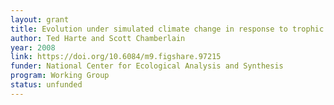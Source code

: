 ```yaml
---
layout: grant
title: Evolution under simulated climate change in response to trophic shifts
author: Ted Harte and Scott Chamberlain
year: 2008
link: https://doi.org/10.6084/m9.figshare.97215
funder: National Center for Ecological Analysis and Synthesis
program: Working Group
status: unfunded
---
```

